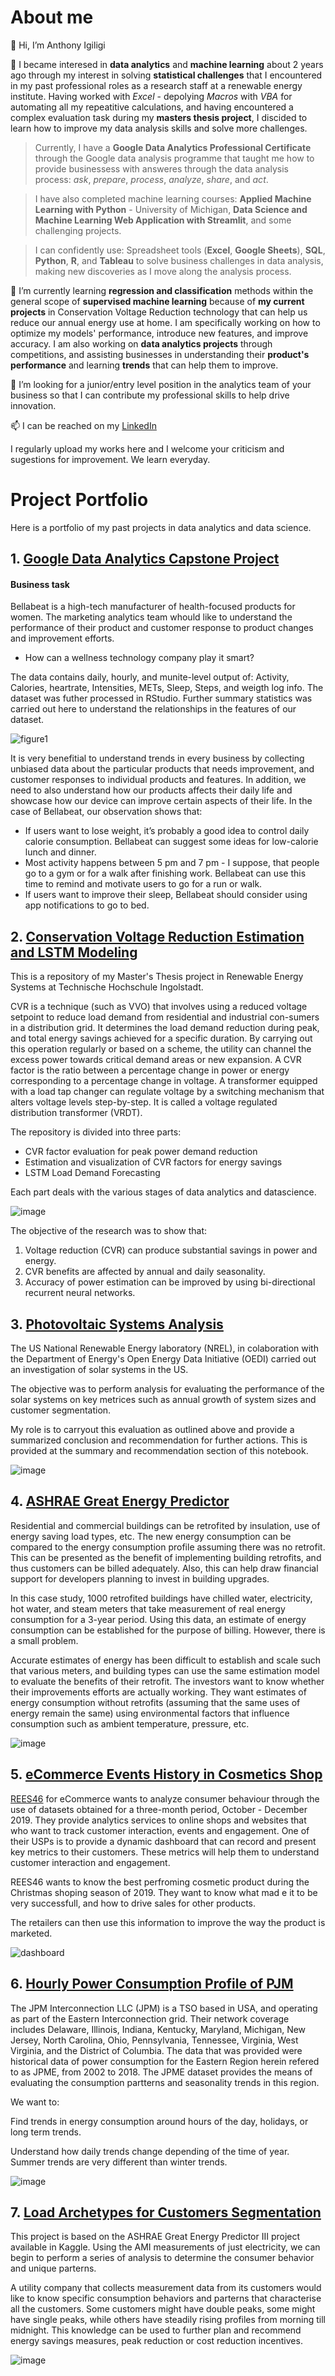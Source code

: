 # About me
👋 Hi, I’m Anthony Igiligi

👀 I became interesed in **data analytics** and **machine learning** about 2 years ago through my interest in solving **statistical challenges** that I encountered in my past professional roles as a research staff at a renewable energy institute. Having worked with *Excel* - depolying *Macros* with *VBA* for automating all my repeatitive calculations, and having encountered a complex evaluation task during my **masters thesis project**, I discided to learn how to improve my data analysis skills and solve more challenges.

> Currently, I have a **Google Data Analytics Professional Certificate** through the Google data analysis programme that taught me how to provide businessess with answeres through the data analysis process: *ask*, *prepare*, *process*, *analyze*, *share*, and *act*.

> I have also completed machine learning courses: **Applied Machine Learning with Python** - University of Michigan, **Data Science and Machine Learning Web Application with Streamlit**, and some challenging projects.

> I can confidently use: Spreadsheet tools (**Excel**, **Google Sheets**), **SQL**, **Python**, **R**, and **Tableau** to solve business challenges in data analysis, making new discoveries as I move along the analysis process.

🌱 I’m currently learning **regression and classification** methods within the general scope of **supervised machine learning** because of **my current projects** in Conservation Voltage Reduction technology that can help us reduce our annual energy use at home. I am specifically working on how to optimize my models' performance, introduce new features, and improve accuracy. I am also working on **data analytics projects** through competitions, and assisting businesses in understanding their **product's performance** and learning **trends** that can help them to improve.

💞️ I’m looking for a junior/entry level position in the analytics team of your business so that I can contribute my professional skills to help drive innovation.

📫 I can be reached on my [LinkedIn](https://www.linkedin.com/in/anthony-igiligi/)

I regularly upload my works here and I welcome your criticism and sugestions for improvement. We learn everyday.

# **Project Portfolio**
Here is a portfolio of my past projects in data analytics and data science.

## 1. [Google Data Analytics Capstone Project](https://github.com/AntonAIG/google_da_capstone/blob/main/reports/bellabeat_report.md)
#### Business task
Bellabeat is a high-tech manufacturer of health-focused products for women. The marketing analytics team whould like to understand the performance of their product and customer response to product changes and improvement efforts.
* How can a wellness technology company play it smart?

The data contains daily, hourly, and munite-level output of: Activity, Calories, heartrate, Intensities, METs, Sleep, Steps, and weigth log info.
The dataset was futher processed in RStudio. Further summary statistics was carried out here to understand the relationships in the features of our dataset.

![figure1](https://github.com/AntonAIG/google_da_capstone/blob/main/reports/totalsteps_calories.png)

It is very benefitial to understand trends in every business by collecting unbiased data about the particular products that needs improvement, and customer responses to individual products and features. In addition, we need to also understand how our products affects their daily life and showcase how our device can improve certain aspects of their life. In the case of Bellabeat, our observation shows that:
* If users want to lose weight, it’s probably a good idea to control daily calorie consumption. Bellabeat can suggest some ideas for low-calorie lunch and dinner.
* Most activity happens between 5 pm and 7 pm - I suppose, that people go to a gym or for a walk after finishing work. Bellabeat can use this time to remind and motivate users to go for a run or walk.
* If users want to improve their sleep, Bellabeat should consider using app notifications to go to bed.

## 2. [Conservation Voltage Reduction Estimation and LSTM Modeling](https://github.com/AntonAIG/cvr_data_analytics/blob/main/README.md)
This is a repository of my Master's Thesis project in Renewable Energy Systems at Technische Hochschule Ingolstadt.

CVR is a technique (such as VVO) that involves using a reduced voltage setpoint to reduce load demand from residential and industrial con-sumers in a distribution grid. It determines the load demand reduction during peak, and total energy savings achieved for a specific duration. By carrying out this operation regularly or based on a scheme, the utility can channel the excess power towards critical demand areas or new expansion. A CVR factor is the ratio between a percentage change in power or energy corresponding to a percentage change in voltage. A transformer equipped with a load tap changer can regulate voltage by a switching mechanism that alters voltage levels step-by-step. It is called a voltage regulated distribution transformer (VRDT).

The repository is divided into three parts:
* CVR factor evaluation for peak power demand reduction
* Estimation and visualization of CVR factors for energy savings
* LSTM Load Demand Forecasting

Each part deals with the various stages of data analytics and datascience.

![image](https://github.com/AntonAIG/cvr_data_analytics/blob/main/energy_savings/CVRf_summary.png)

The objective of the research was to show that:
1. Voltage reduction (CVR) can produce substantial savings in power and energy.
2. CVR benefits are affected by annual and daily seasonality.
3. Accuracy of power estimation can be improved by using bi-directional recurrent neural networks.

## 3. [Photovoltaic Systems Analysis](https://github.com/AntonAIG/photovoltaic_analytics)

The US National Renewable Energy laboratory (NREL), in colaboration with the Department of Energy's Open Energy Data Initiative (OEDI) carried out an investigation of solar systems in the US.

The objective was to perform analysis for evaluating the performance of the solar systems on key metrices such as annual growth of system sizes and customer segmentation.

My role is to carryout this evaluation as outlined above and provide a summarized conclusion and recommendation for further actions. This is provided at the summary and recommendation section of this notebook.

![image](https://github.com/AntonAIG/photovoltaic_analytics/blob/main/NREL_solar_systems/PV%20Dashboard.png)

## 4. [ASHRAE Great Energy Predictor](https://github.com/AntonAIG/energy_efficient_buildings/blob/main/ASHRAE_energy_eff/ashrae_building_eff.ipynb)

Residential and commercial buildings can be retrofited by insulation, use of energy saving load types, etc. The new energy consumption can be compared to the energy consumption profile assuming there was no retrofit. This can be presented as the benefit of implementing building retrofits, and thus customers can be billed adequately. Also, this can help draw financial support for developers planning to invest in building upgrades.

In this case study, 1000 retrofited buildings have chilled water, electricity, hot water, and steam meters that take measurement of real energy consumption for a 3-year period. Using this data, an estimate of energy consumption can be established for the purpose of billing. However, there is a small problem.

Accurate estimates of energy has been difficult to establish and scale such that various meters, and building types can use the same estimation model to evaluate the benefits of their retrofit. The investors want to know whether their improvements efforts are actually working. They want estimates of energy consumption without retrofits (assuming that the same uses of energy remain the same) using environmental factors that influence consumption such as ambient temperature, pressure, etc.

![image](https://github.com/AntonAIG/energy_efficient_buildings/blob/secondary/ASHRAE_energy_eff/dashboard.JPG)

## 5. [eCommerce Events History in Cosmetics Shop](https://github.com/AntonAIG/e_commerce_analytics/blob/main/cosmetics_shop/cosmetics_shop_analysis.ipynb)

[REES46](https://rees46.com/) for eCommerce wants to analyze consumer behaviour through the use of datasets obtained for a three-month period, October - December 2019. They provide analytics services to online shops and websites that who want to track customer interaction, events and engagement. One of their USPs is to provide a dynamic dashboard that can record and present key metrics to their customers. These metrics will help them to understand customer interaction and engagement.

REES46 wants to know the best perfroming cosmetic product during the Christmas shoping season of 2019. They want to know what mad e it to be very successfull, and how to drive sales for other products.

The retailers can then use this information to improve the way the product is marketed.

![dashboard](https://github.com/AntonAIG/e_commerce_analytics/blob/main/cosmetics_shop/dashboard_upload.JPG)

## 6. [Hourly Power Consumption Profile of PJM](https://github.com/AntonAIG/gridwide_analytics/blob/main/PJME_load_profile.ipynb)

The JPM Interconnection LLC (JPM) is a TSO based in USA, and operating as part of the Eastern Interconnection grid. Their network coverage includes Delaware, Illinois, Indiana, Kentucky, Maryland, Michigan, New Jersey, North Carolina, Ohio, Pennsylvania, Tennessee, Virginia, West Virginia, and the District of Columbia. The data that was provided were historical data of power consumption for the Eastern Region herein refered to as JPME, from 2002 to 2018. The JPME dataset provides the means of evaluating the consumption partterns and seasonality trends in this region.

We want to:

Find trends in energy consumption around hours of the day, holidays, or long term trends.

Understand how daily trends change depending of the time of year. Summer trends are very different than winter trends.

![image](https://github.com/AntonAIG/gridwide_analytics/blob/main/pjme_hourly/daily_power_consumption.PNG?raw=true)

## 7. [Load Archetypes for Customers Segmentation](https://github.com/AntonAIG/applied_ml_learning/blob/main/clustering/ashrae_load_archetypes.ipynb)

This project is based on the ASHRAE Great Energy Predictor III project available in Kaggle. Using the AMI measurements of just electricity, we can begin to perform a series of analysis to determine the consumer behavior and unique parterns.

A utility company that collects measurement data from its customers would like to know specific consumption behaviors and parterns that characterise all the customers. Some customers might have double peaks, some might have single peaks, while others have steadily rising profiles from morning till midnight. This knowledge can be used to further plan and recommend energy savings measures, peak reduction or cost reduction incentives.

![image](https://github.com/AntonAIG/applied_ml_learning/blob/main/clustering/load%20archetypes_new.PNG)
